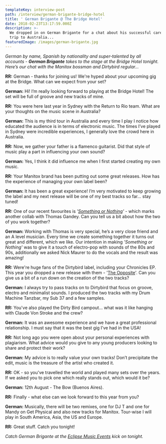 ```yaml
---
templateKey: interview-post
path: /interview/german-brigante-bridge-hotel
title: ' German Brigante @ The Bridge Hotel'
date: 2018-02-23T13:17:59.000Z
description: >-
  We dropped in on German Brigante for a chat about his successful career and
  trip to Australia...
featuredImage: /images/german-brigante.jpg
---
```

_German by name, Spanish by nationality and super-talented by all accounts - **German Brigante** takes to the stage at the Bridge Hotel tonight. Here’s our chat with the Manitox bossman and Dirtybird regular..._

**RR:** German - thanks for joining us! We're hyped about your upcoming gig at the Bridge. What can we expect from your set?

**German:** Hi! I’m really looking forward to playing at the Bridge Hotel! The set will be full of groove and new tracks of mine.

**RR:** You were here last year in Sydney with the Return to Rio team. What are your thoughts on the music scene in Australia?

**German:** This is my third tour in Australia and every time I play I notice how educated the audience is in terms of electronic music. The times I’ve played in Sydney were incredible experiences, I generally love the crowd here in Australia.

**RR:** Now, we gather your father is a flamenco guitarist. Did that style of music play a part in influencing your own sound?

**German:** Yes, I think it did influence me when I first started creating my own music.

**RR:** Your Manitox brand has been putting out some great releases. How has the experience of managing your own label been?

**German:** It has been a great experience! I’m very motivated to keep growing the label and my next release will be one of my best tracks so far... stay tuned!

**RR:** One of our recent favourites is _'[Something or Nothing](https://www.beatport.com/track/something-or-nothing-original-mix/9782806)'_ - which marks another collab with Thomas Gandey. Can you tell us a bit about how the two of you work together?

**German:** Working with Thomas is very special, he’s a very close friend and an A level musician. Every time we create something together it turns out great and different, which we like. Our intention in making _'Something or Nothing'_ was to give it a touch of electro-pop with sounds of the 80s and 90s, additionally we asked Nick Maurer to do the vocals and the result was amazing!

**RR:** Were're huge fans of the Dirtybird label, including your Chronicles EP. This year you dropped a new release with them - '[The Opposite](https://www.beatport.com/release/the-opposite/2197103)'. Can you give us a bit of a run down on the creation of the two tracks?

**German:** I always try to pass tracks on to Dirtybird that focus on groove, electro and minimalist sounds. I produced the two tracks with my Drum Machine Tanzbar, my Sub 37 and a few samples.

**RR:** You've also played the Dirty Bird campout... what was it like hanging with Claude Von Stroke and the crew?

**German:** It was an awesome experience and we have a great professional relationship. I must say that it was the best gig I’ve had in the USA!

**RR:** Not long ago you were open about your personal experiences with plagiarism. What advice would you give to any young producers looking to share and protect their work?

**German:** My advice is to really value your own tracks! Don’t precipitate the edit, music is the treasure of the artist who created it.

**RR:** OK - so you've travelled the world and played many sets over the years. If we asked you to pick one which really stands out, which would it be?

**German:** 12th August - The Bow (Buenos Aires).

**RR:** Finally - what else can we look forward to this year from you?

**German:** Musically, there will be two remixes, one for DJ T and one for Mandy on Get Physical and also new tracks for Manitox. Tour-wise I will play in South America, Asia, the US and Europe.

**RR:** Great stuff. Catch you tonight!

_Catch German Brigante at the [Eclipse Music Events](https://www.facebook.com/eclipsemusiceventsaus/) kick on tonight._
